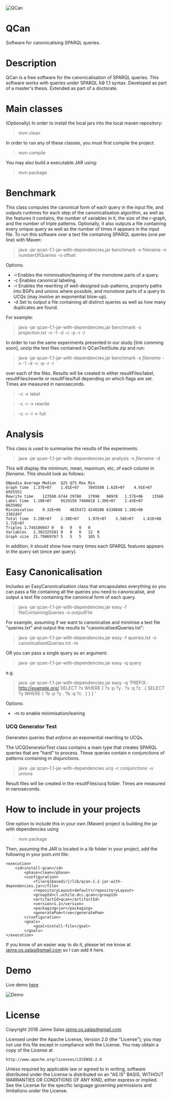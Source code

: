 

![QCan](http://qcan.dcc.uchile.cl/QCan/assets/images/qcanLogoSmall.png)

# QCan
Software for canonicalising SPARQL queries.

# Description
QCan is a free software for the canonicalisation of SPARQL queries.
This software works with queries under SPARQL ~~1.0~~ 1.1 syntax. 
Developed as part of a master's thesis. Extended as part of a doctorate.

# Main classes

(Optionally) In order to install the local jars into the local maven repository:

> mvn clean

In order to run any of these classes, you must first compile the project.

> mvn compile

You may also build a executable JAR using:

> mvn package

# Benchmark

This class computes the canonical form of each query in the input file, and outputs
runtimes for each step of the canonicalisation algorithm, as well as the features it contains,
the number of variables in it, the size of the r-graph, and the number of triple patterns.
Optionally, it also outputs a file containing every unique query as well as the number of
times it appears in the input file.
To run this software over a text file containing SPARQL queries (one per line) with Maven:

> java -jar qcan-1.1-jar-with-dependencies.jar benchmark -x filename -n numberOfQueries -o offset <options>

Options:
* -l Enables the minimisation/leaning of the monotone parts of a query.
* -c Enables canonical labeling.
* -r Enables the rewriting of well-designed sub-patterns, property paths into BGPs and unions where possible, and monotone parts of a query to UCQs (may involve an exponential blow-up).
* -d Set to output a file containing all distinct queries as well as how many duplicates are found.

For example:

> java -jar qcan-1.1-jar-with-dependencies.jar benchmark -x projection.txt -n -1 -d -c -p -r -l

In order to run the same experiments presented in our study [link comming soon], unzip
the test files contained in QCanTestSuite.zip and run:

> java -jar qcan-1.1-jar-with-dependencies.jar benchmark -x _filename_ -n -1 -d -c -p -r -l

over each of the files. Results will be created in either resultFiles/label, resultFiles/rewrite or
resultFiles/full depending on which flags are set. Times are measured in nanoseconds.

>-c -> label

>-c -r -> rewrite

>-c -r -l -> full

# Analysis

This class is used to summarise the results of the experiments.

> java -jar qcan-1.1-jar-with-dependencies.jar analysis -x _filename_ -d

This will display the minimum, mean, maximum, etc, of each column in _filename_. This should look as follows: 

```
DBpedia	Average	Median	Q25	Q75	Max	Min
Graph time	1.37E+07	1.01E+07	7845588	1.62E+07	4.91E+07	6925551
Rewrite time	123560.6744	29760	17998	98978	1.57E+06	13566
Label time	1.10E+07	9529150	7460818	1.30E+07	2.43E+07	6635002
Minimisation	9.32E+06	4835472	4240106	6330848	1.30E+08	3302497
Total time	3.20E+07	2.58E+07	1.97E+07	3.58E+07	1.61E+08	1.72E+07
Triples	1.744186047	0	0	0	9	0
Variables	2.302325581	0	0	0	12	0
Graph size	21.79069767	5	5	5	105	5
```

In addition, it should show how many times each SPARQL features appears in the query set (once per query).

# Easy Canonicalisation

Includes an EasyCanonicalisation class that encapsulates everything so you can pass
a file containing all the queries you need to canonicalise, and output a text file
containing the canonical form of each query.

> java -jar qcan-1.1-jar-with-dependencies.jar easy -f fileContainingQueries -o outputFile

For example, assuming if we want to canonicalise and minimise a text file "queries.txt" and
output the results to "canonicalisedQueries.txt":

> java -jar qcan-1.1-jar-with-dependencies.jar easy -f queries.txt -o canonicalisedQueries.txt -m

OR you can pass a single query as an argument:

> java -jar qcan-1.1-jar-with-dependencies.jar easy -q query

e.g.

> java -jar qcan-1.1-jar-with-dependencies.jar easy -q 'PREFIX : <http://example.org/> SELECT ?x WHERE { ?x :p ?y . ?x :q ?z . { SELECT ?y WHERE { ?b :p ?y . ?b :q ?c . } } } '


Options:
* -m to enable minimisation/leaning

### UCQ Generator Test

Generates queries that *enforce* an exponential rewriting to UCQs.

The UCQGeneratorTest class contains a main type that creates SPARQL queries that are "hard" to process. 
These queries contain n conjunctions of patterns containing m disjunctions.

> java -jar qcan-1.1-jar-with-dependencies ucq -c conjunctions -u unions

Result files will be created in the resultFiles/ucq folder. Times are measured in nanoseconds.

# How to include in your projects

One option to include this in your own (Maven) project is building the jar with dependencies
using 
> mvn package

Then, assuming the JAR is located in a lib folder in your project, add the following in your pom.xml file:

```
<execution>
    <id>install-qcan</id>
        <phase>clean</phase>
        <configuration>
            <file>${basedir}/lib/qcan-1.1-jar-with-dependencies.jar</file>
            <repositoryLayout>default</repositoryLayout>
            <groupId>cl.uchile.dcc.qcan</groupId>
            <artifactId>qcan</artifactId>
            <version>1.1</version>
            <packaging>jar</packaging>
            <generatePom>true</generatePom>
        </configuration>
        <goals>
            <goal>install-file</goal>
        </goals>
</execution>
```

If you know of an easier way to do it, please let me know at <jaime.os.salas@gmail.com>
so I can add it here.

# Demo

Live demo [here](http://qcan.dcc.uchile.cl)

![Demo](http://qcan.dcc.uchile.cl/QCan/assets/images/qcanWeb.png)

# License

Copyright 2018 Jaime Salas <jaime.os.salas@gmail.com>

Licensed under the Apache License, Version 2.0 (the "License");
you may not use this file except in compliance with the License.
You may obtain a copy of the License at

    http://www.apache.org/licenses/LICENSE-2.0

Unless required by applicable law or agreed to in writing, software
distributed under the License is distributed on an "AS IS" BASIS,
WITHOUT WARRANTIES OR CONDITIONS OF ANY KIND, either express or implied.
See the License for the specific language governing permissions and
limitations under the License.
